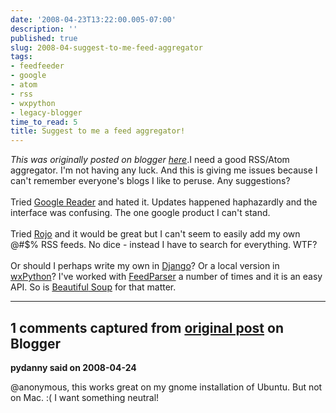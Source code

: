 ```yaml
---
date: '2008-04-23T13:22:00.005-07:00'
description: ''
published: true
slug: 2008-04-suggest-to-me-feed-aggregator
tags:
- feedfeeder
- google
- atom
- rss
- wxpython
- legacy-blogger
time_to_read: 5
title: Suggest to me a feed aggregator!
---
```


*This was originally posted on blogger [here](https://pydanny.blogspot.com/2008/04/suggest-to-me-feed-aggregator.html)*.I need a good RSS/Atom aggregator.  I'm not having any luck.  And this is giving me issues because I can't remember everyone's blogs I like to peruse.  Any suggestions?<br /><br />Tried <a href="http://www.google.com/reader">Google Reader</a> and hated it.  Updates happened haphazardly and the interface was confusing.  The one google product I can't stand.<br /><span id="formatbar_Buttons" style="display: block;"><span class="down" id="formatbar_CreateLink" style="display: block;" title="Link"></span></span><br />Tried <a href="http://www.rojo.com/">Rojo</a> and it would be great but I can't seem to easily add my own @#$% RSS feeds.  No dice - instead I have to search for everything.  WTF?<br /><br />Or should I perhaps write my own in <a href="http://djangoproject.com">Django</a>?  Or a local version in <a href="http://wxpython.org">wxPython</a>?  I've worked with <a href="http://feedparser.org/">FeedParser</a> a number of times and it is an easy API.  So is <a href="http://www.crummy.com/software/BeautifulSoup/">Beautiful</a><a href="http://www.crummy.com/software/BeautifulSoup/"> Soup</a> for that matter.

---

## 1 comments captured from [original post](https://pydanny.blogspot.com/2008/04/suggest-to-me-feed-aggregator.html) on Blogger

**pydanny said on 2008-04-24**

@anonymous, this works great on my gnome installation of Ubuntu.  But not on Mac.  :(  I want something neutral!

